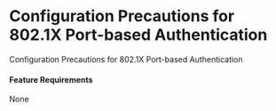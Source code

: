 Configuration Precautions for 802.1X Port-based Authentication
==============================================================

Configuration Precautions for 802.1X Port-based Authentication

#### Feature Requirements

None